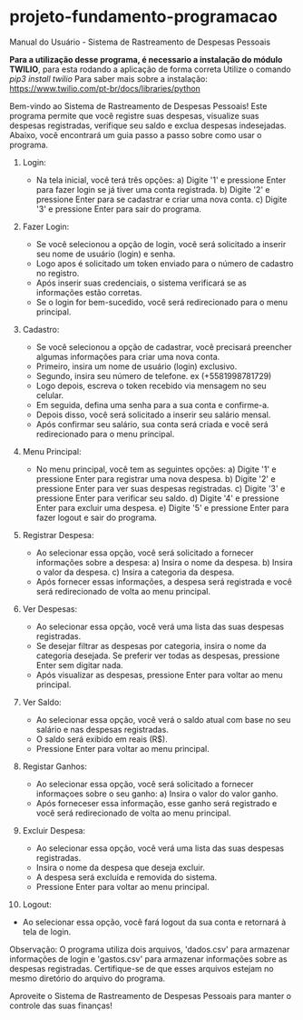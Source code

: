 # projeto-fundamento-programacao
Manual do Usuário - Sistema de Rastreamento de Despesas Pessoais

**Para a utilização desse programa, é necessario a instalação do módulo TWILIO**, para esta rodando a aplicação de forma correta
Utilize o comando *pip3 install twilio*
Para saber mais sobre a instalação: https://www.twilio.com/pt-br/docs/libraries/python

Bem-vindo ao Sistema de Rastreamento de Despesas Pessoais! Este programa permite que você registre suas despesas, visualize suas despesas registradas, verifique seu saldo e exclua despesas indesejadas. Abaixo, você encontrará um guia passo a passo sobre como usar o programa.

1. Login:
   - Na tela inicial, você terá três opções:
     a) Digite '1' e pressione Enter para fazer login se já tiver uma conta registrada.
     b) Digite '2' e pressione Enter para se cadastrar e criar uma nova conta.
     c) Digite '3' e pressione Enter para sair do programa.

2. Fazer Login:
   - Se você selecionou a opção de login, você será solicitado a inserir seu nome de usuário (login) e senha.
   - Logo apos é solicitado um token enviado para o número de cadastro no registro.
   - Após inserir suas credenciais, o sistema verificará se as informações estão corretas.
   - Se o login for bem-sucedido, você será redirecionado para o menu principal.

3. Cadastro:
   - Se você selecionou a opção de cadastrar, você precisará preencher algumas informações para criar uma nova conta.
   - Primeiro, insira um nome de usuário (login) exclusivo.
   - Segundo, insira seu número de telefone. ex (+5581998781729)
   - Logo depois, escreva o token recebido via mensagem no seu celular.
   - Em seguida, defina uma senha para a sua conta e confirme-a.
   - Depois disso, você será solicitado a inserir seu salário mensal.
   - Após confirmar seu salário, sua conta será criada e você será redirecionado para o menu principal.

4. Menu Principal:
   - No menu principal, você tem as seguintes opções:
     a) Digite '1' e pressione Enter para registrar uma nova despesa.
     b) Digite '2' e pressione Enter para ver suas despesas registradas.
     c) Digite '3' e pressione Enter para verificar seu saldo.
     d) Digite '4' e pressione Enter para excluir uma despesa.
     e) Digite '5' e pressione Enter para fazer logout e sair do programa.

5. Registrar Despesa:
   - Ao selecionar essa opção, você será solicitado a fornecer informações sobre a despesa:
     a) Insira o nome da despesa.
     b) Insira o valor da despesa.
     c) Insira a categoria da despesa.
   - Após fornecer essas informações, a despesa será registrada e você será redirecionado de volta ao menu principal.

6. Ver Despesas:
   - Ao selecionar essa opção, você verá uma lista das suas despesas registradas.
   - Se desejar filtrar as despesas por categoria, insira o nome da categoria desejada. Se preferir ver todas as despesas, pressione Enter sem digitar nada.
   - Após visualizar as despesas, pressione Enter para voltar ao menu principal.

7. Ver Saldo:
   - Ao selecionar essa opção, você verá o saldo atual com base no seu salário e nas despesas registradas.
   - O saldo será exibido em reais (R$).
   - Pressione Enter para voltar ao menu principal.

8. Registar Ganhos:
   - Ao selecionar essa opção, você será solicitado a fornecer informaçoes sobre o seu ganho:
      a) Insira o valor do valor ganho.
   - Após forneceser essa informação, esse ganho será registrado e você será redirecionado de volta ao menu principal.

9. Excluir Despesa:
   - Ao selecionar essa opção, você verá uma lista das suas despesas registradas.
   - Insira o nome da despesa que deseja excluir.
   - A despesa será excluída e removida do sistema.
   - Pressione Enter para voltar ao menu principal.

10. Logout:
   - Ao selecionar essa opção, você fará logout da sua conta e retornará à tela de login.

Observação: O programa utiliza dois arquivos, 'dados.csv' para armazenar informações de login e 'gastos.csv' para armazenar informações sobre as despesas registradas. Certifique-se de que esses arquivos estejam no mesmo diretório do arquivo do programa.

Aproveite o Sistema de Rastreamento de Despesas Pessoais para manter o controle das suas finanças!
